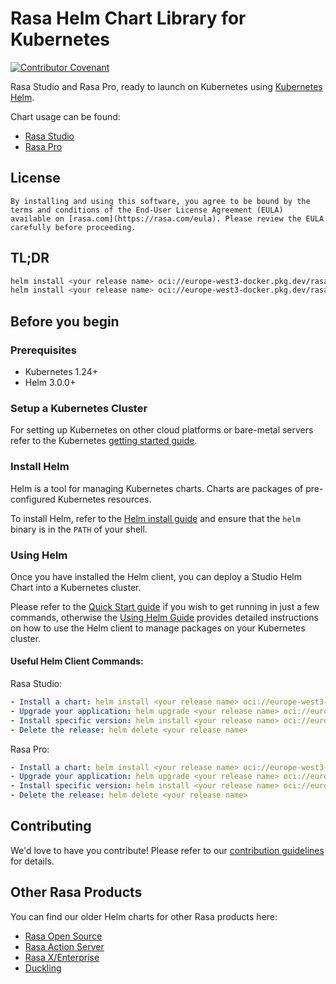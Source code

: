 # Rasa Helm Chart Library for Kubernetes

[![Contributor Covenant](https://img.shields.io/badge/Contributor%20Covenant-2.1-4baaaa.svg)](code_of_conduct.md)

Rasa Studio and Rasa Pro, ready to launch on Kubernetes using [Kubernetes Helm](https://github.com/helm/helm).

Chart usage can be found:

- [Rasa Studio](https://github.com/RasaHQ/rasa-helm-charts/blob/main/charts/studio/README.md)
- [Rasa Pro](https://github.com/RasaHQ/rasa-helm-charts/blob/main/charts/rasa/README.md)

## License

`By installing and using this software, you agree to be bound by the terms and conditions of the End-User License Agreement (EULA) available on [rasa.com](https://rasa.com/eula). Please review the EULA carefully before proceeding.`

## TL;DR

```bash
helm install <your release name> oci://europe-west3-docker.pkg.dev/rasa-releases/helm-charts/studio
helm install <your release name> oci://europe-west3-docker.pkg.dev/rasa-releases/helm-charts/rasa
```

## Before you begin

### Prerequisites

- Kubernetes 1.24+
- Helm 3.0.0+

### Setup a Kubernetes Cluster

For setting up Kubernetes on other cloud platforms or bare-metal servers refer to the Kubernetes [getting started guide](https://kubernetes.io/docs/getting-started-guides/).

### Install Helm

Helm is a tool for managing Kubernetes charts. Charts are packages of pre-configured Kubernetes resources.

To install Helm, refer to the [Helm install guide](https://github.com/helm/helm#install) and ensure that the `helm` binary is in the `PATH` of your shell.

### Using Helm

Once you have installed the Helm client, you can deploy a Studio Helm Chart into a Kubernetes cluster.

Please refer to the [Quick Start guide](https://helm.sh/docs/intro/quickstart/) if you wish to get running in just a few commands, otherwise the [Using Helm Guide](https://helm.sh/docs/intro/using_helm/) provides detailed instructions on how to use the Helm client to manage packages on your Kubernetes cluster.

#### Useful Helm Client Commands:

Rasa Studio:

```yaml
- Install a chart: helm install <your release name> oci://europe-west3-docker.pkg.dev/rasa-releases/helm-charts/studio
- Upgrade your application: helm upgrade <your release name> oci://europe-west3-docker.pkg.dev/rasa-releases/helm-charts/studio
- Install specific version: helm install <your release name> oci://europe-west3-docker.pkg.dev/rasa-releases/helm-charts/studio --version <desired version>
- Delete the release: helm delete <your release name>
```

Rasa Pro:

```yaml
- Install a chart: helm install <your release name> oci://europe-west3-docker.pkg.dev/rasa-releases/helm-charts/rasa
- Upgrade your application: helm upgrade <your release name> oci://europe-west3-docker.pkg.dev/rasa-releases/helm-charts/rasa
- Install specific version: helm install <your release name> oci://europe-west3-docker.pkg.dev/rasa-releases/helm-charts/rasa --version <desired version>
- Delete the release: helm delete <your release name>
```

## Contributing

We'd love to have you contribute! Please refer to our [contribution guidelines](CONTRIBUTING.md) for details.

## Other Rasa Products

You can find our older Helm charts for other Rasa products here:

- [Rasa Open Source](https://github.com/RasaHQ/helm-charts/tree/main/charts/rasa)
- [Rasa Action Server](https://github.com/RasaHQ/helm-charts/tree/main/charts/rasa-action-server)
- [Rasa X/Enterprise](https://github.com/RasaHQ/rasa-x-helm)
- [Duckling](https://github.com/RasaHQ/helm-charts/tree/main/charts/duckling)
